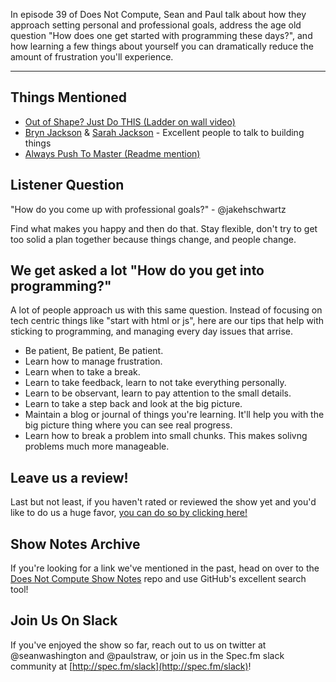 In episode 39 of Does Not Compute, Sean and Paul talk about how they approach setting personal and professional goals, address the age old question "How does one get started with programming these days?", and how learning a few things about yourself you can dramatically reduce the amount of frustration you'll experience.

---

## Things Mentioned

* [Out of Shape? Just Do THIS (Ladder on wall video)](https://www.youtube.com/watch?v=WqhCsgYkLJE)
* [Bryn Jackson](https://twitter.com/uberbryn) & [Sarah Jackson](https://twitter.com/sarahberus) - Excellent people to talk to building things
* [Always Push To Master (Readme mention)](http://spec.fm/podcasts/immutable/39257)

## Listener Question

"How do you come up with professional goals?" - @jakehschwartz

Find what makes you happy and then do that. Stay flexible, don't try to get too solid a plan together because things change, and people change.

## We get asked a lot "How do you get into programming?"

A lot of people approach us with this same question. Instead of focusing on tech centric things like "start with html or js", here are our tips that help with sticking to programming, and managing every day issues that arrise.

* Be patient, Be patient, Be patient.
* Learn how to manage frustration.
* Learn when to take a break.
* Learn to take feedback, learn to not take everything personally.
* Learn to be observant, learn to pay attention to the small details.
* Learn to take a step back and look at the big picture.
* Maintain a blog or journal of things you're learning. It'll help you with the big picture thing where you can see real progress.
* Learn how to break a problem into small chunks. This makes solivng problems much more manageable.

## Leave us a review!

Last but not least, if you haven't rated or reviewed the show yet and you'd like to do us a huge favor, [you can do so by clicking here!](https://itunes.apple.com/us/podcast/does-not-compute/id1048731980?mt=2)

## Show Notes Archive

If you're looking for a link we've mentioned in the past, head on over to the [Does Not Compute Show Notes](https://github.com/seanwash/dnccast-show-notes) repo and use GitHub's excellent search tool!

## Join Us On Slack

If you've enjoyed the show so far, reach out to us on twitter at @seanwashington and @paulstraw, or join us in the Spec.fm slack community at [http://spec.fm/slack](http://spec.fm/slack)!
